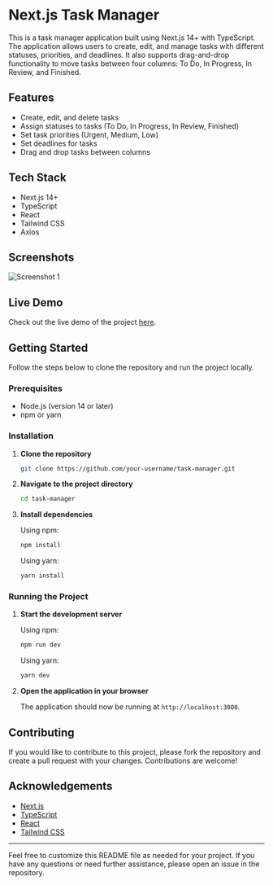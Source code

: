 # Next.js Task Manager

This is a task manager application built using Next.js 14+ with TypeScript. The application allows users to create, edit, and manage tasks with different statuses, priorities, and deadlines. It also supports drag-and-drop functionality to move tasks between four columns: To Do, In Progress, In Review, and Finished.

## Features

- Create, edit, and delete tasks
- Assign statuses to tasks (To Do, In Progress, In Review, Finished)
- Set task priorities (Urgent, Medium, Low)
- Set deadlines for tasks
- Drag and drop tasks between columns

## Tech Stack

- Next.js 14+
- TypeScript
- React
- Tailwind CSS
- Axios

## Screenshots

![Screenshot 1](https://i.imgur.com/uHRwOIK.png)

## Live Demo

Check out the live demo of the project [here](https://task-manager-inky-beta.vercel.app/).

## Getting Started

Follow the steps below to clone the repository and run the project locally.

### Prerequisites

- Node.js (version 14 or later)
- npm or yarn

### Installation

1. **Clone the repository**

   ```bash
   git clone https://github.com/your-username/task-manager.git
   ```

2. **Navigate to the project directory**

   ```bash
   cd task-manager
   ```

3. **Install dependencies**

   Using npm:

   ```bash
   npm install
   ```

   Using yarn:

   ```bash
   yarn install
   ```

### Running the Project

1. **Start the development server**

   Using npm:

   ```bash
   npm run dev
   ```

   Using yarn:

   ```bash
   yarn dev
   ```

2. **Open the application in your browser**

   The application should now be running at `http://localhost:3000`.

## Contributing

If you would like to contribute to this project, please fork the repository and create a pull request with your changes. Contributions are welcome!

## Acknowledgements

- [Next.js](https://nextjs.org/)
- [TypeScript](https://www.typescriptlang.org/)
- [React](https://reactjs.org/)
- [Tailwind CSS](https://tailwindcss.com/)

---

Feel free to customize this README file as needed for your project. If you have any questions or need further assistance, please open an issue in the repository.
